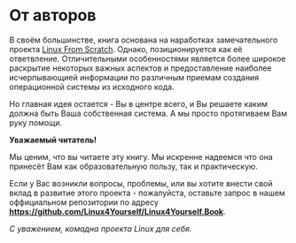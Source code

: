 # От авторов

В своём большинстве, книга основана на наработках замечательного проекта [Linux From Scratch](linuxfromscratch.ru). Однако, позиционируется как её ответвление. Отличительными особенностями является более широкое раскрытие некоторых важных аспектов и предоставление наиболее исчерпывающией информации по различным приемам создания операционной системы из исходного кода. 

Но главная идея остается - Вы в центре всего, и Вы решаете каким должна быть Ваша собственная система. А мы просто протягиваем Вам руку помощи.

**Уважаемый читатель!**

Мы ценим, что вы читаете эту книгу. Мы искренне надеемся что она принесёт Вам как образовательную пользу, так и практическую.

Если у Вас возникли вопросы, проблемы, или вы хотите внести свой вклад в развитие этого проекта - пожалуйста, оставьте запрос в нашем оффициальном репозитории по адресу **https://github.com/Linux4Yourself/Linux4Yourself.Book**.

*С уважением, комадна проекта Linux для себя.*
